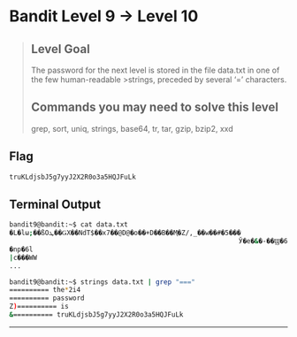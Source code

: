 # Bandit Level 9 → Level 10
> ## Level Goal
>
>The password for the next level is stored in the file data.txt in one of the few human-readable >strings, preceded by several ‘=’ characters.
> ## Commands you may need to solve this level
>
> grep, sort, uniq, strings, base64, tr, tar, gzip, bzip2, xxd


## Flag

```Bash
truKLdjsbJ5g7yyJ2X2R0o3a5HQJFuLk
```

## Terminal Output

```bash
bandit9@bandit:~$ cat data.txt
�L�lω;��ßOܛ��ǤX��NdT$��x7��@D@�o��+D��B��M֢�Z/,_��w��#�5���
                                                          Ў�e�&�-��Ϣ�6Q8��J�%fa�
�np�6l
|c���WW
...

bandit9@bandit:~$ strings data.txt | grep "==="
========== the*2i4
========== password
Z)========== is
&========== truKLdjsbJ5g7yyJ2X2R0o3a5HQJFuLk
```



***